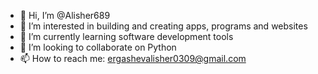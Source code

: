 - 👋 Hi, I’m @Alisher689
- 👀 I’m interested in building and creating apps, programs and websites
- 🌱 I’m currently learning software development tools
- 💞️ I’m looking to collaborate on Python
- 📫 How to reach me: ergashevalisher0309@gmail.com

<!---
Alisher689/Alisher689 is a ✨ special ✨ repository because its `README.md` (this file) appears on your GitHub profile.
You can click the Preview link to take a look at your changes.
--->
